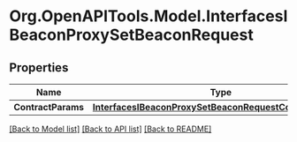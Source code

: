 # Org.OpenAPITools.Model.InterfacesIBeaconProxySetBeaconRequest

## Properties

Name | Type | Description | Notes
------------ | ------------- | ------------- | -------------
**ContractParams** | [**InterfacesIBeaconProxySetBeaconRequestContractParams**](InterfacesIBeaconProxySetBeaconRequestContractParams.md) |  | 

[[Back to Model list]](../README.md#documentation-for-models) [[Back to API list]](../README.md#documentation-for-api-endpoints) [[Back to README]](../README.md)

